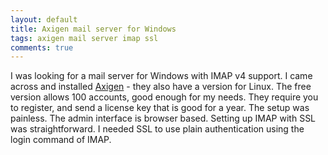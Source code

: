 ```yaml
---
layout: default
title: Axigen mail server for Windows
tags: axigen mail server imap ssl
comments: true
---
```


I was looking for a mail server for Windows with IMAP v4 support. I came across and installed [Axigen](https://www.axigen.com/mail-server/free/) - they also have a version for Linux. The free version allows 100 accounts, good enough for my needs. They require you to register, and send a license key that is good for a year. The setup was painless. The admin interface is browser based. Setting up IMAP with SSL was straightforward. I needed SSL to use plain authentication using the login command of IMAP.
